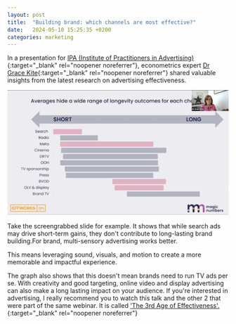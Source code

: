 ```yaml
---
layout: post
title:  "Building brand: which channels are most effective?"
date:   2024-05-10 15:25:35 +0200
categories: marketing
---
```



In a presentation for [IPA (Institute of Practitioners in Advertising)](https://www.linkedin.com/company/theipa/){:target="_blank" rel="noopener noreferrer"}, econometrics expert [Dr Grace Kite](https://www.linkedin.com/in/grace-kite/){:target="_blank" rel="noopener noreferrer"} shared valuable insights from the latest research on advertising effectiveness.



![Slide from IPA presentation](/assets/images/channels-for-brand.jpg)



Take the screengrabbed slide for example. It shows that while search ads may drive short-term gains, they don't contribute to long-lasting brand building.For brand, multi-sensory advertising works better.

This means leveraging sound, visuals, and motion to create a more memorable and impactful experience.

The graph also shows that this doesn't mean brands need to run TV ads per se. With creativity and good targeting, online video and display advertising can also make a long lasting impact on your audience. If you're interested in advertising, I really recommend you to watch this talk and the other 2 that were part of the same webinar. It is called ['The 3rd Age of Effectiveness'.](
https://ipa.co.uk/knowledge/videos-podcasts/the-3rd-age-of-effectiveness 
){:target="_blank" rel="noopener noreferrer"}